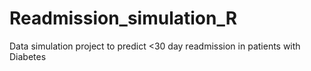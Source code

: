 # Readmission_simulation_R
Data simulation project to predict &lt;30 day readmission in patients with Diabetes
